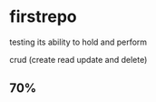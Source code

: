 # firstrepo

testing its ability to hold and perform 

crud (create read update and delete)

## 70%
